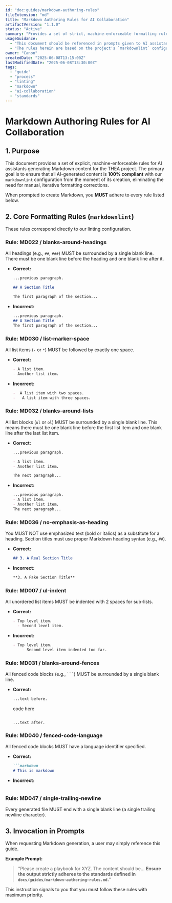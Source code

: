 ```yaml
---
id: "doc:guides/markdown-authoring-rules"
fileExtension: "md"
title: "Markdown Authoring Rules for AI Collaboration"
artifactVersion: "1.1.0"
status: "Active"
summary: "Provides a set of strict, machine-enforceable formatting rules for AI assistants to ensure all generated Markdown is compliant with the project's `markdownlint` standards."
usageGuidance:
  - "This document should be referenced in prompts given to AI assistants when asking for Markdown generation."
  - "The rules herein are based on the project's `markdownlint` configuration."
owner: "Canon"
createdDate: "2025-06-08T13:15:00Z"
lastModifiedDate: "2025-06-08T13:30:00Z"
tags:
  - "guide"
  - "process"
  - "linting"
  - "markdown"
  - "ai-collaboration"
  - "standards"
---
```

# Markdown Authoring Rules for AI Collaboration

## 1. Purpose

This document provides a set of explicit, machine-enforceable rules for AI assistants generating Markdown content for the THEA project. The primary goal is to ensure that all AI-generated content is **100% compliant** with our `markdownlint` configuration from the moment of its creation, eliminating the need for manual, iterative formatting corrections.

When prompted to create Markdown, you **MUST** adhere to every rule listed below.

## 2. Core Formatting Rules (`markdownlint`)

These rules correspond directly to our linting configuration.

### Rule: MD022 / blanks-around-headings

All headings (e.g., `##`, `###`) MUST be surrounded by a single blank line. There must be one blank line before the heading and one blank line after it.

- **Correct:**

  ```markdown
  ...previous paragraph.

  ## A Section Title

  The first paragraph of the section...
  ```

- **Incorrect:**

  ```markdown
  ...previous paragraph.
  ## A Section Title
  The first paragraph of the section...
  ```

### Rule: MD030 / list-marker-space

All list items (`-` or `*`) MUST be followed by exactly one space.

- **Correct:**

  ```markdown
  - A list item.
  - Another list item.
  ```

- **Incorrect:**

  ```markdown
  -  A list item with two spaces.
  -   A list item with three spaces.
  ```

### Rule: MD032 / blanks-around-lists

All list blocks (`ul` or `ol`) MUST be surrounded by a single blank line. This means there must be one blank line before the first list item and one blank line after the last list item.

- **Correct:**

  ```markdown
  ...previous paragraph.

  - A list item.
  - Another list item.

  The next paragraph...
  ```

- **Incorrect:**

  ```markdown
  ...previous paragraph.
  - A list item.
  - Another list item.
  The next paragraph...
  ```

### Rule: MD036 / no-emphasis-as-heading

You MUST NOT use emphasized text (bold or italics) as a substitute for a heading. Section titles must use proper Markdown heading syntax (e.g., `##`).

- **Correct:**

  ```markdown
  ## 3. A Real Section Title
  ```

- **Incorrect:**

  ```markdown
  **3. A Fake Section Title**
  ```

### Rule: MD007 / ul-indent

All unordered list items MUST be indented with 2 spaces for sub-lists.

- **Correct:**

  ```markdown
  - Top level item.
    - Second level item.
  ```

- **Incorrect:**

  ```markdown
  - Top level item.
      - Second level item indented too far.
  ```

### Rule: MD031 / blanks-around-fences

All fenced code blocks (e.g., ` ``` `) MUST be surrounded by a single blank line.

- **Correct:**

  ```markdown
  ...text before.

  ```

  code here

  ```

  ...text after.
  ```

### Rule: MD040 / fenced-code-language

All fenced code blocks MUST have a language identifier specified.

- **Correct:**

  ```markdown
  ```markdown
  # This is markdown
  ```

- **Incorrect:**

  ```  # This has no language
  ```

### Rule: MD047 / single-trailing-newline

Every generated file MUST end with a single blank line (a single trailing newline character).

## 3. Invocation in Prompts

When requesting Markdown generation, a user may simply reference this guide.

**Example Prompt:**
> "Please create a playbook for XYZ. The content should be... **Ensure the output strictly adheres to the standards defined in `docs/guides/markdown-authoring-rules.md`.**"

This instruction signals to you that you must follow these rules with maximum priority.
